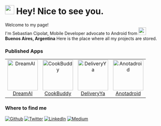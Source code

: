 
<h1><img src="https://emojis.slackmojis.com/emojis/images/1531849430/4246/blob-sunglasses.gif?1531849430" width="30"/> Hey! Nice to see you.</h1>
<p>Welcome to my page! </br> I'm Sebastian Cipolat, Mobile Developer advocate to Android from <img src="https://cdn-icons-png.flaticon.com/512/555/555615.png" width="25"/> <b>Buenos Aires, Argentina</b>
Here is the place where all my projects are stored.

### Published Apps

<!--START_SECTION:top-followers-->
<table>
  <tr>
    <td align="center">
      <a href="https://play.google.com/store/apps/details?id=com.dreamai.app">
        <img src="https://play-lh.googleusercontent.com/A1AhW9wVRgHcYVfqW8965VK4Yp1m1Ae1C70dyqmOJ4tauT_3W3_XKhQum4ln8LD3-w=s48-rw" width="100px;" alt="DreamAI"/>
      </a>
      <br />
      <a href="https://play.google.com/store/apps/details?id=com.dreamai.app">DreamAI</a>
    </td>
    <td align="center">
      <a href="https://play.google.com/store/apps/details?id=com.cookbuddy.app">
        <img src="https://lh3.googleusercontent.com/D_uiMEEN9GKejPpLbua8HxEMZZqSvIV8aR3cFwzYXD18TjIA4aNaUu125CiYSnwi5X8" width="100px;" alt="CookBuddy"/>
      </a>
      <br />
      <a href="https://play.google.com/store/apps/details?id=com.cookbuddy.app">CookBuddy</a>
    </td>
      <td align="center">
      <a href="https://play.google.com/store/apps/details?id=com.cipolat.deliveryya">
        <img src="https://play-lh.googleusercontent.com/8lt2hesa4HuwS9pbsg6xMOr_0Z-IIeESPtLgIrgjOtARxfS9QAoJhmkk_YhOOfWrV-4=w240-h480-rw" width="100px;" alt="DeliveryYa"/>
      </a>
      <br />
      <a href="https://play.google.com/store/apps/details?id=com.cipolat.deliveryya">DeliveryYa</a>
    </td>
      <td align="center">
      <a href="httpshttps://play.google.com/store/apps/details?id=cipolat.Anotadroid">
        <img src="https://lh3.googleusercontent.com/yBSwtyn_TvLSAJlcwc6LZsMMix3Txw34EKsycCVxWfd7vRpOFczC3vLzCUc7XTx_wnsI" width="100px;" alt="Anotadroid"/>
      </a>
      <br />
      <a href="https://play.google.com/store/apps/details?id=cipolat.Anotadroid">Anotadroid</a>
    </td>
  </tr>
</table>
<!--END_SECTION:top-followers-->

<h3>Where to find me</h3>
<p>
<a href="https://github.com/sebacipolat" target="_blank"><img alt="Github" src="https://img.shields.io/badge/GitHub-%2312100E.svg?&style=for-the-badge&logo=Github&logoColor=white" /></a>
<a href="https://twitter.com/seba_cipolat" target="_blank"><img alt="Twitter" src="https://img.shields.io/badge/twitter-%231DA1F2.svg?&style=for-the-badge&logo=twitter&logoColor=white" /></a> 
<a href="https://www.linkedin.com/in/sebastiancipolat/" target="_blank"><img alt="LinkedIn" src="https://img.shields.io/badge/linkedin-%230077B5.svg?&style=for-the-badge&logo=linkedin&logoColor=white" /></a> <a href="https://medium.com/@sebastiancipolat" target="_blank"><img alt="Medium" src="https://img.shields.io/badge/medium-%2312100E.svg?&style=for-the-badge&logo=medium&logoColor=white" /></a>
</p>

